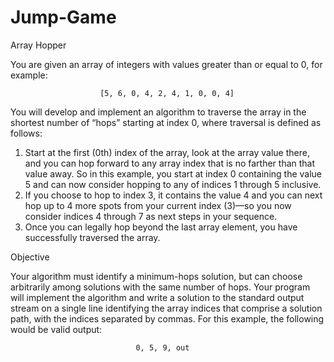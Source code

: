 Jump-Game
=========

Array Hopper

You are given an array of integers with values greater than or equal to 0, for example:

                        [5, 6, 0, 4, 2, 4, 1, 0, 0, 4]
                        
You will develop and implement an algorithm to traverse the array in the shortest number of “hops” starting at index 0, where traversal is defined as follows:
1. Start at the first (0th) index of the array, look at the array value there, and you can hop forward to any
array index that is no farther than that value away. So in this example, you start at index 0 containing
the value 5 and can now consider hopping to any of indices 1 through 5 inclusive.
2. If you choose to hop to index 3, it contains the value 4 and you can next hop up to 4 more spots from
your current index (3)—so you now consider indices 4 through 7 as next steps in your sequence.
3. Once you can legally hop beyond the last array element, you have successfully traversed the array.


Objective

Your algorithm must identify a minimum-hops solution, but can choose arbitrarily among solutions with the same number of hops.
Your program will implement the algorithm and write a solution to the standard output stream on a single line identifying the array indices that comprise a solution path, with the indices separated by commas.
For this example, the following would be valid output:

                                0, 5, 9, out
